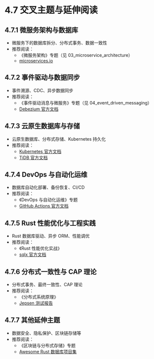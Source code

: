 # 4.7 交叉主题与延伸阅读

## 4.7.1 微服务架构与数据库

- 微服务下的数据库拆分、分布式事务、数据一致性
- 推荐阅读：
  - 《微服务架构》专题（见 03_microservice_architecture）
  - [microservices.io](https://microservices.io/)

## 4.7.2 事件驱动与数据同步

- 事件溯源、CDC、异步数据同步
- 推荐阅读：
  - 《事件驱动消息与微服务》专题（见 04_event_driven_messaging）
  - [Debezium 官方文档](https://debezium.io/)

## 4.7.3 云原生数据库与存储

- 云原生数据库、分布式存储、Kubernetes 持久化
- 推荐阅读：
  - [Kubernetes 官方文档](https://kubernetes.io/zh/docs/)
  - [TiDB 官方文档](https://docs.pingcap.com/zh/tidb/stable)

## 4.7.4 DevOps 与自动化运维

- 数据库自动化部署、备份恢复、CI/CD
- 推荐阅读：
  - 《DevOps 与自动化运维》专题
  - [GitHub Actions 官方文档](https://docs.github.com/actions)

## 4.7.5 Rust 性能优化与工程实践

- Rust 数据库驱动、异步 ORM、性能调优
- 推荐阅读：
  - 《Rust 性能优化实战》
  - [sqlx 官方文档](https://docs.rs/sqlx/)

## 4.7.6 分布式一致性与 CAP 理论

- 分布式事务、最终一致性、CAP 理论
- 推荐阅读：
  - 《分布式系统原理》
  - [Jepsen 测试报告](https://jepsen.io/)

## 4.7.7 其他延伸主题

- 数据安全、隐私保护、区块链存储等
- 推荐阅读：
  - 《区块链与分布式存储》专题
  - [Awesome Rust 数据库项目集](https://github.com/rust-unofficial/awesome-rust#database)
